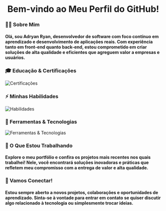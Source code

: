 <div align="center">
  <h1>Bem-vindo ao Meu Perfil do GitHub!</h1>
</div>

###

<h3 align="left">👩‍💻 Sobre Mim</h3>

<h4 align="left">
Olá, sou Adryan Ryan, desenvolvedor de software com foco contínuo em aprendizado e desenvolvimento de aplicações reais. Com experiência tanto em front-end quanto back-end, estou comprometido em criar soluções de alta qualidade e eficientes que agreguem valor a empresas e usuários.
</h4>

###

<h3 align="left">🎓 Educação & Certificações</h3>

<div align="left">
  <img src="https://skillicons.dev/icons?i=redhat,aws" alt="Certificações" />
</div>

###

<h3 align="left">⚡ Minhas Habilidades</h3>

<div align="left">
  <img src="https://skillicons.dev/icons?i=java,python,js,ts,react,nextjs,nodejs,spring" alt="Habilidades" />
</div>

###

<h3 align="left">🔧 Ferramentas & Tecnologias</h3>

<div align="left">
  <img src="https://skillicons.dev/icons?i=git,linux,vscode,postgres,docker" alt="Ferramentas & Tecnologias" />
</div>

###

<h3 align="left">🌱 O Que Estou Trabalhando</h3>

<h4 align="left">

Explore o meu portfólio e confira os projetos mais recentes nos quais trabalhei! Nele, você encontrará soluções inovadoras e práticas que refletem meu compromisso com a entrega de valor e alta qualidade.

</h4>

###

<h3 align="left">🚀 Vamos Conectar!</h3>

<h4 align="left">
Estou sempre aberto a novos projetos, colaborações e oportunidades de aprendizado. Sinta-se à vontade para entrar em contato se quiser discutir algo relacionado à tecnologia ou simplesmente trocar ideias.
</h4>
